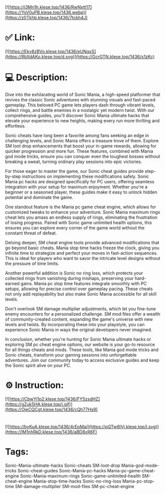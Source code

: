 [![https://j3Mn1h.klese.top/1436/RwNxtt17](https://YsV0uPB.klese.top/1436.webp)](https://z0Tkhb.klese.top/1436/7tckh4J)
# ✅ Link:
[![https://Eky8zBVo.klese.top/1436/eUNqxS](https://RbXdAKo.klese.top/d.svg)](https://GcrGTN.klese.top/1436/s1zKc)
# 💻 Description:
Dive into the exhilarating world of Sonic Mania, a high-speed platformer that revives the classic Sonic adventures with stunning visuals and fast-paced gameplay. This beloved PC game lets players dash through vibrant levels, collect rings, and battle enemies in a nostalgic yet modern twist. With our comprehensive guides, you'll discover Sonic Mania ultimate hacks that elevate your experience to new heights, making every run more thrilling and effortless.



Sonic cheats have long been a favorite among fans seeking an edge in challenging levels, and Sonic Mania offers a treasure trove of them. Explore SM loot drop enhancements that boost your in-game rewards, allowing for quicker progression and more fun. These features, combined with Mania god mode tricks, ensure you can conquer even the toughest bosses without breaking a sweat, turning ordinary play sessions into epic victories.



For those eager to master the game, our Sonic cheat guides provide step-by-step instructions on implementing these modifications safely. Sonic Mania pc hacks are designed specifically for PC users, offering seamless integration with your setup for maximum enjoyment. Whether you're a beginner or a seasoned player, these guides make it easy to unlock hidden potential and dominate the game.



One standout feature is the Mania pc game cheat engine, which allows for customized tweaks to enhance your adventure. Sonic Mania maximum rings cheat lets you amass an endless supply of rings, eliminating the frustration of losing progress. Paired with Sonic game unlimited health options, this ensures you can explore every corner of the game world without the constant threat of defeat.



Delving deeper, SM cheat engine tools provide advanced modifications that go beyond basic cheats. Mania stop time hacks freeze the clock, giving you infinite time to strategize and perfect your moves in fast-action sequences. This is ideal for players who want to savor the intricate level designs without the pressure of time limits.



Another powerful addition is Sonic no ring loss, which protects your collected rings from vanishing during mishaps, preserving your hard-earned gains. Mania pc stop time features integrate smoothly with PC setups, allowing for precise control over gameplay pacing. These cheats not only add replayability but also make Sonic Mania accessible for all skill levels.



Don't overlook SM damage multiplier adjustments, which let you fine-tune enemy encounters for a personalized challenge. SM mod files offer a wealth of community-created content, expanding the game's universe with new levels and twists. By incorporating these into your playstyle, you can experience Sonic Mania in ways the original developers never imagined.



In conclusion, whether you're hunting for Sonic Mania ultimate hacks or exploring SM pc cheat engine options, our website is your go-to resource for all things cheats and mods. These tools, like Mania god mode tricks and Sonic cheats, transform your gaming sessions into unforgettable adventures. Join our community today to access exclusive guides and keep the Sonic spirit alive on your PC.

# ⚙️ Instruction:
[![https://CbwYi1p2.klese.top/1436/FY5zsdHZ](https://gZuk5HA.klese.top/i.gif)](https://OjeCQCgt.klese.top/1436/cQh77Hs9)
#
[![https://byKuA.klese.top/1436/4rEpMai](https://pQTw6IVj.klese.top/l.svg)](https://lM1nhRkD.klese.top/1436/aBD8xR6F)
# Tags:
Sonic-Mania-ultimate-hacks Sonic-cheats SM-loot-drop Mania-god-mode-tricks Sonic-cheat-guides Sonic-Mania-pc-hacks Mania-pc-game-cheat-engine Sonic-Mania-maximum-rings Sonic-game-unlimited-health SM-cheat-engine Mania-stop-time-hacks Sonic-no-ring-loss Mania-pc-stop-time SM-damage-multiplier SM-mod-files SM-pc-cheat-engine






